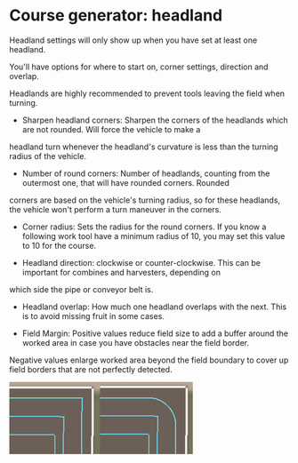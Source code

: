 # Course generator: headland

  
  
Headland settings will only show up when you have set at least one headland.  
  
You'll have options for where to start on, corner settings, direction and overlap.  
  
Headlands are highly recommended to prevent tools leaving the field when turning.  
  


  
  
    
- Sharpen headland corners: Sharpen the corners of the headlands which are not rounded. Will force the vehicle to make a  
  
headland turn whenever the headland's curvature is less than the turning radius of the vehicle.  
  
    
- Number of round corners: Number of headlands, counting from the outermost one, that will have rounded corners. Rounded  
  
corners are based on the vehicle's turning radius, so for these headlands, the vehicle won't perform a turn maneuver in the corners.  
  
    
- Corner radius: Sets the radius for the round corners. If you know a following work tool have a minimum radius of 10, you may set this value to 10 for the course.  
  
    
- Headland direction: clockwise or counter-clockwise. This can be important for combines and harvesters, depending on  
  
which side the pipe or conveyor belt is.  
  
    
- Headland overlap: How much one headland overlaps with the next. This is to avoid missing fruit in some cases.  
  
    
- Field Margin: Positive values reduce field size to add a buffer around the worked area in case you have obstacles near the field border.  
  
Negative values enlarge worked area beyond the field boundary to cover up field borders that are not perfectly detected.  
  


![Image](../assets/images/sharproundcorner_0_0_330_130.png)

